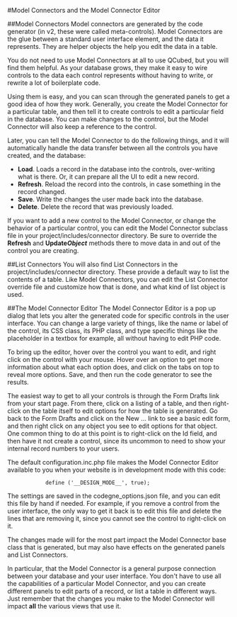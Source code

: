 #Model Connectors and the Model Connector Editor

##Model Connectors
Model connectors are generated by the code generator (in v2, these were called meta-controls). Model Connectors are the glue between a standard user interface element, and the data it represents. They are helper objects the help you edit the data in a table.

You do not need to use Model Connectors at all to use QCubed, but you will find them helpful. As your database grows, they make it easy to wire controls to the data each control represents without having to write, or rewrite a lot of boilerplate code.

Using them is easy, and you can scan through the generated panels to get a good idea of how they work. Generally, you create the Model Connector for a particular table, and then tell it to create controls to edit a particular field in the database. You can make changes to the control, but the Model Connector will also keep a reference to the control.

Later, you can tell the Model Connector to do the following things, and it will automatically handle the data transfer between all the controls you have created, and the database:

* **Load**. Loads a record in the database into the controls, over-writing what is there. Or, it can prepare all the UI to edit a new record.
* **Refresh**. Reload the record into the controls, in case something in the record changed.
* **Save**. Write the changes the user made back into the database.
* **Delete**. Delete the record that was previously loaded.

If you want to add a new control to the Model Connector, or change the behavior of a particular control, you can edit the Model Connector subclass file in your project/includes/connector directory. Be sure to override the **Refresh** and **Update*****Object*** methods there to move data in and out of the control you are creating.

##List Connectors
You will also find List Connectors in the project/includes/connector directory. These provide a default way to list the contents of a table. Like Model Connectors, you can edit the List Connector override file and customize how that is done, and what kind of list object is used.

##The Model Connector Editor
The Model Connector Editor is a pop up dialog that lets you alter the generated code for specific controls in the user interface. You can change a large variety of things, like the name or label of the control, its CSS class, its PHP class, and type specific things like the placeholder in a textbox for example, all without having to edit PHP code.

To bring up the editor, hover over the control you want to edit, and right click on the control with your mouse. Hover over an option to get more information about what each option does, and click on the tabs on top to reveal more options. Save, and then run the code generator to see the results.

The easiest way to get to all your controls is through the Form Drafts link from your start page. From there, click on a listing of a table, and then right-click on the table itself to edit options for how the table is generated. Go back to the Form Drafts and click on the New ... link to see a basic edit form, and then right click on any object you see to edit options for that object. One common thing to do at this point is to right-click on the Id field, and then have it not create a control, since its uncommon to need to show your internal record numbers to your users.

The default configuration.inc.php file makes the Model Connector Editor available to you when your website is in development mode with this code:

```
			define ('__DESIGN_MODE__', true);
```

The settings are saved in the codegne_options.json file, and you can edit this file by hand if needed. For example, if you remove a control from the user interface, the only way to get it back is to edit this file and delete the lines that are removing it, since you cannot see the control to right-click on it.

The changes made will for the most part impact the Model Connector base class that is generated, but may also have effects on the generated panels and List Connectors.

In particular, that the Model Connector is a general purpose connection between your database and your user interface. You don't have to use all the capabilities of a particular Model Connector, and you can create different panels to edit parts of a record, or list a table in different ways. Just remember that the changes you make to the Model Connector will impact **all** the various views that use it.